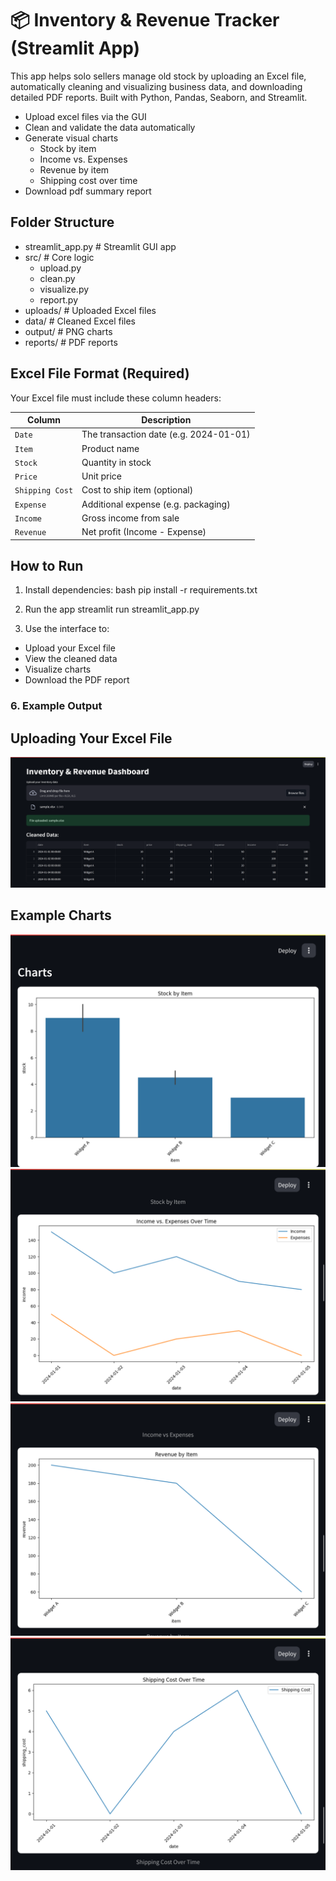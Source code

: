 # 📦 Inventory & Revenue Tracker (Streamlit App) 
This app helps solo sellers manage old stock by uploading an Excel file, automatically cleaning and visualizing business data, and downloading detailed PDF reports. Built with Python, Pandas, Seaborn, and Streamlit.

- Upload excel files via the GUI
- Clean and validate the data automatically
- Generate visual charts
  - Stock by item
  - Income vs. Expenses
  - Revenue by item
  - Shipping cost over time
- Download pdf summary report

## Folder Structure
- streamlit_app.py # Streamlit GUI app
- src/ # Core logic
  - upload.py
  - clean.py
  - visualize.py
  - report.py
- uploads/ # Uploaded Excel files
- data/ # Cleaned Excel files
- output/ # PNG charts
- reports/ # PDF reports

## Excel File Format (Required)
Your Excel file must include these column headers:

| Column          | Description                           |
|------------------|---------------------------------------|
| `Date`          | The transaction date (e.g. 2024-01-01) |
| `Item`          | Product name                           |
| `Stock`         | Quantity in stock                      |
| `Price`         | Unit price                             |
| `Shipping Cost` | Cost to ship item (optional)           |
| `Expense`       | Additional expense (e.g. packaging)    |
| `Income`        | Gross income from sale                 |
| `Revenue`       | Net profit (Income - Expense)          |

## How to Run

1. Install dependencies:
bash
pip install -r requirements.txt

2. Run the app
streamlit run streamlit_app.py

3. Use the interface to:
  - Upload your Excel file
  - View the cleaned data
  - Visualize charts
  - Download the PDF report

### 6. Example Output

## Uploading Your Excel File
![Upload Interface](assets/upload_form.png)

## Example Charts
![Stock by Item](assets/stock_by_item.png)
![Income vs Expenses Over Time](assets/income_vs_expenses_over_time.png)
![Revenue by Item](assets/revenue_by_item.png)
![Shipping Cost Over Time](assets/shipping_cost_over_time.png)
